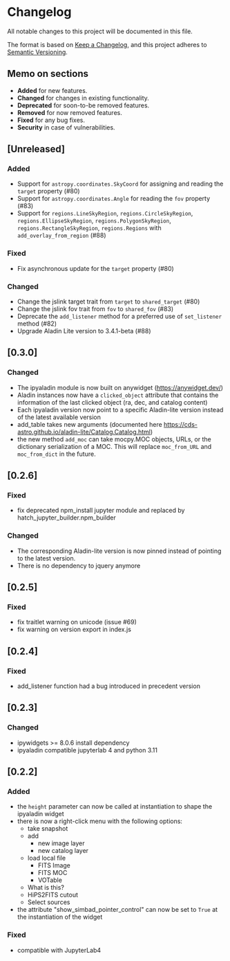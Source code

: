# Changelog

All notable changes to this project will be documented in this file.

The format is based on [Keep a Changelog](https://keepachangelog.com/en/1.0.0/),
and this project adheres to [Semantic Versioning](https://semver.org/spec/v2.0.0.html).

## Memo on sections

- **Added** for new features.
- **Changed** for changes in existing functionality.
- **Deprecated** for soon-to-be removed features.
- **Removed** for now removed features.
- **Fixed** for any bug fixes.
- **Security** in case of vulnerabilities.

## [Unreleased]

### Added

- Support for `astropy.coordinates.SkyCoord` for assigning and reading the `target` property (#80)
- Support for `astropy.coordinates.Angle` for reading the `fov` property (#83)
- Support for `regions.LineSkyRegion`, `regions.CircleSkyRegion`, `regions.EllipseSkyRegion`, `regions.PolygonSkyRegion`, `regions.RectangleSkyRegion`, `regions.Regions` with `add_overlay_from_region` (#88)

### Fixed

- Fix asynchronous update for the `target` property (#80)

### Changed

- Change the jslink target trait from `target` to `shared_target` (#80)
- Change the jslink fov trait from `fov` to `shared_fov` (#83)
- Deprecate the `add_listener` method for a preferred use of `set_listener` method (#82)
- Upgrade Aladin Lite version to 3.4.1-beta (#88)

## [0.3.0]

### Changed

- The ipyaladin module is now built on anywidget (https://anywidget.dev/)
- Aladin instances now have a `clicked_object` attribute that contains the information of
  the last clicked object (ra, dec, and catalog content)
- Each ipyaladin version now point to a specific Aladin-lite version instead of the latest available version
- add_table takes new arguments (documented here https://cds-astro.github.io/aladin-lite/Catalog.Catalog.html)
- the new method `add_moc` can take mocpy.MOC objects, URLs, or the dictionary serialization of a MOC. This will replace `moc_from_URL` and `moc_from_dict` in the future.

## [0.2.6]

### Fixed

- fix deprecated npm_install jupyter module and replaced by hatch_jupyter_builder.npm_builder

### Changed

- The corresponding Aladin-lite version is now pinned instead of pointing to the latest version.
- There is no dependency to jquery anymore

## [0.2.5]

### Fixed

- fix traitlet warning on unicode (issue #69)
- fix warning on version export in index.js

## [0.2.4]

### Fixed

- add_listener function had a bug introduced in precedent version

## [0.2.3]

### Changed

- ipywidgets >= 8.0.6 install dependency
- ipyaladin compatible jupyterlab 4 and python 3.11

## [0.2.2]

### Added

- the `height` parameter can now be called at instantiation to shape the ipyaladin widget
- there is now a right-click menu with the following options:
  - take snapshot
  - add
    - new image layer
    - new catalog layer
  - load local file
    - FITS Image
    - FITS MOC
    - VOTable
  - What is this?
  - HiPS2FITS cutout
  - Select sources
- the attribute "show_simbad_pointer_control" can now be set to `True` at the instantiation of the widget

### Fixed

- compatible with JupyterLab4
